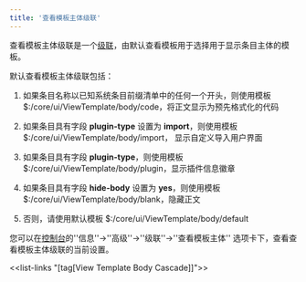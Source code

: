```yaml
---
title: '查看模板主体级联'
---
```


查看模板主体级联是一个[级联](Cascades)，由默认查看模板用于选择用于显示条目主体的模板。

默认查看模板主体级联包括：

1. 如果条目名称以已知系统条目前缀清单中的任何一个开头，则使用模板 $:/core/ui/ViewTemplate/body/code，将正文显示为预先格式化的代码
1. 如果条目具有字段 **plugin-type** 设置为 **import**，则使用模板 $:/core/ui/ViewTemplate/body/import， 显示自定义导入用户界面
1. 如果条目具有字段 **plugin-type**，则使用模板 $:/core/ui/ViewTemplate/body/plugin，显示插件信息徽章
1. 如果条目具有字段 **hide-body** 设置为 **yes**，则使用模板 $:/core/ui/ViewTemplate/body/blank，隐藏正文

1. 否则，请使用默认模板 $:/core/ui/ViewTemplate/body/default

您可以在[控制台]($:/ControlPanel)的''信息''->''高级''->''级联''->''查看模板主体'' 选项卡下，查看查看模板主体级联的当前设置。

<<list-links "[tag[View Template Body Cascade]]">>